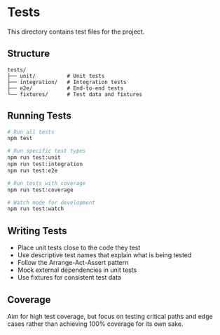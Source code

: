 # Tests

This directory contains test files for the project.

## Structure

```
tests/
├── unit/          # Unit tests
├── integration/   # Integration tests
├── e2e/           # End-to-end tests
└── fixtures/      # Test data and fixtures
```

## Running Tests

```bash
# Run all tests
npm test

# Run specific test types
npm run test:unit
npm run test:integration
npm run test:e2e

# Run tests with coverage
npm run test:coverage

# Watch mode for development
npm run test:watch
```

## Writing Tests

- Place unit tests close to the code they test
- Use descriptive test names that explain what is being tested
- Follow the Arrange-Act-Assert pattern
- Mock external dependencies in unit tests
- Use fixtures for consistent test data

## Coverage

Aim for high test coverage, but focus on testing critical paths and edge cases rather than achieving 100% coverage for its own sake.
